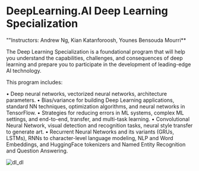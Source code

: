 # DeepLearning.AI Deep Learning Specialization

""Instructors: Andrew Ng, Kian Katanforoosh, Younes Bensouda Mourri**

The Deep Learning Specialization is a foundational program that will help you understand the capabilities, challenges, and consequences of deep learning and prepare you to participate in the development of leading-edge AI technology. 

This program includes:

• Deep neural networks, vectorized neural networks, architecture parameters.
• Bias/variance for building Deep Learning applications, standard NN techniques, optimization algorithms, and neural networks in TensorFlow.
• Strategies for reducing errors in ML systems, complex ML settings, and end-to-end, transfer, and multi-task learning.
• Convolutional Neural Network, visual detection and recognition tasks, neural style transfer to generate art.
• Recurrent Neural Networks and its variants (GRUs, LSTMs), RNNs to character-level language modeling, NLP and Word Embeddings, and HuggingFace tokenizers and Named Entity Recognition and Question Answering.

![dl_dl](https://user-images.githubusercontent.com/67929803/152253253-8ae88d0b-7b1d-4ad6-ae36-fd850e51493b.jpeg)
